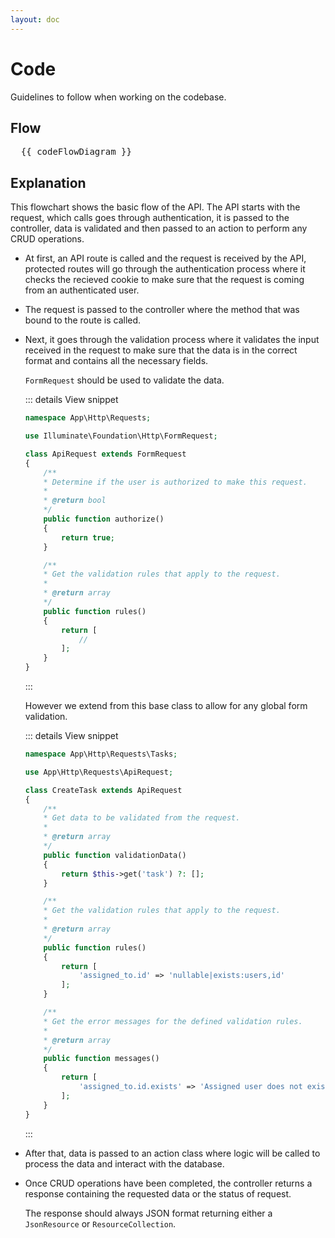 ```yaml
---
layout: doc
---
```


# Code

Guidelines to follow when working on the codebase.

## Flow

<pre class="mermaid">
  {{ codeFlowDiagram }}
</pre>

## Explanation

This flowchart shows the basic flow of the API. The API starts with the request, which calls goes through authentication, it is passed to the controller, data is validated and then passed to an action to perform any CRUD operations.

- At first, an API route is called and the request is received by the API, protected routes will go through the authentication process where it checks the recieved cookie to make sure that the request is coming from an authenticated user.
- The request is passed to the controller where the method that was bound to the route is called.
- Next, it goes through the validation process where it validates the input received in the request to make sure that the data is in the correct format and contains all the necessary fields.

  `FormRequest` should be used to validate the data.

  ::: details View snippet
  ```php
  namespace App\Http\Requests;

  use Illuminate\Foundation\Http\FormRequest;

  class ApiRequest extends FormRequest
  {
      /**
      * Determine if the user is authorized to make this request.
      *
      * @return bool
      */
      public function authorize()
      {
          return true;
      }

      /**
      * Get the validation rules that apply to the request.
      *
      * @return array
      */
      public function rules()
      {
          return [
              //
          ];
      }
  }
  ```
  :::

  However we extend from this base class to allow for any global form validation.

    ::: details View snippet
  ```php
  namespace App\Http\Requests\Tasks;

  use App\Http\Requests\ApiRequest;

  class CreateTask extends ApiRequest
  {
      /**
      * Get data to be validated from the request.
      *
      * @return array
      */
      public function validationData()
      {
          return $this->get('task') ?: [];
      }

      /**
      * Get the validation rules that apply to the request.
      *
      * @return array
      */
      public function rules()
      {
          return [
              'assigned_to.id' => 'nullable|exists:users,id'
          ];
      }

      /**
      * Get the error messages for the defined validation rules.
      *
      * @return array
      */
      public function messages()
      {
          return [
              'assigned_to.id.exists' => 'Assigned user does not exist'
          ];
      }
  }
  ```
  :::

- After that, data is passed to an action class where logic will be called to process the data and interact with the database.
- Once CRUD operations have been completed, the controller returns a response containing the requested data or the status of request.

  The response should always JSON format returning either a `JsonResource` or `ResourceCollection`.

<script setup>
import { onMounted, ref } from 'vue'
import { initMermaid } from '../composables/useMermaid.ts'

import codeFlowDiagram from '/assets/mmd/code-flow.mmd?raw'

onMounted(async () => {
  initMermaid()
});
</script>